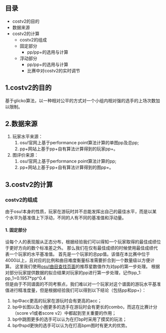 目录
----------
* costv2的目的
* 数据来源
* costv2的计算
  * costv2的组成
  * 固定部分
    * pp/pp+的选用与计算
  * 浮动部分
    * pp/pp+的选用与计算
    * 比赛中对costv2的实时调节
		
1.costv2的目的
----------
基于glicko算法，以一种相对公平的方式对一个小组内相对强的选手的上场次数加以限制。

2.数据来源
----------
1. 玩家水平来源：
    1. osu!官网上基于performance point算法计算的单图pp及总pp;
    2. pp+网站上基于pp+自有算法计算得到的玩家pp+。
2. 图评价来源：
    1. osu!官网上基于performance point算法计算的pp;
    2. pp+网站上基于pp+自有算法计算得到的图pp+。
       
3.costv2的计算
--------------
### **costv2的组成**
由于osu!本身的性质，玩家在游玩时并不总能发挥出自己的最佳水平，而是以某个水平为基准值上下浮动，不同的人有不同的基准值和浮动量。
#### **1. 固定部分**<br>

设每个人的表现服从正态分布，根据经验我们可以得知一个玩家取得的最佳成绩位于更好方向的数个标准差之外。
那么我们在仅有最佳成绩的时候使用最佳成绩代表一个玩家的水平基准值。
首先是一个玩家的总pp值。该值在本比赛中位于4000以上，且对应的比例和曲目难度衡量标准需要折合到一个数量级以方便计算。
这里我们使用[osu!曲目查找页面](https://osu.ppy.sh/beatmapsets?c=recommended)的推荐星数值作为对pp的第一步处理。
根据对部分玩家提供数据的拟合结果对玩家的pp进行第一步处理，记作pp_1:<br>
pp_1=0.1957\*pp^0.4<br>
但是由于不同谱面的不同考察点，我们难以对一个玩家对这个谱面的游玩水平基准值进行精准度量，但是根据经验我们可以得到以下结论（包括pp和pp+）：<br>
1. bp中acc更高的玩家在游玩时会有更高的acc；<br>
2. bp中长图以及小圈更多的选手在游玩时会有更长的combo，而这在比赛计分（score v1或者score v2）中都起到至关重要的作用；
3. bp中跳图更多的选手可以认为在打bp时采用了摸奖的玩法；<br>
4. bp中spd更快的选手可以认为在打高bpm图时有更大的优势。<br>

